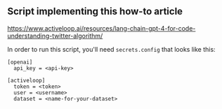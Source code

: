 Script implementing this how-to article
---
https://www.activeloop.ai/resources/lang-chain-gpt-4-for-code-understanding-twitter-algorithm/

In order to run this script, you'll need `secrets.config` that looks like this:

```config
[openai]
  api_key = <api-key>

[activeloop]
  token = <token>
  user = <username>
  dataset = <name-for-your-dataset>
```
